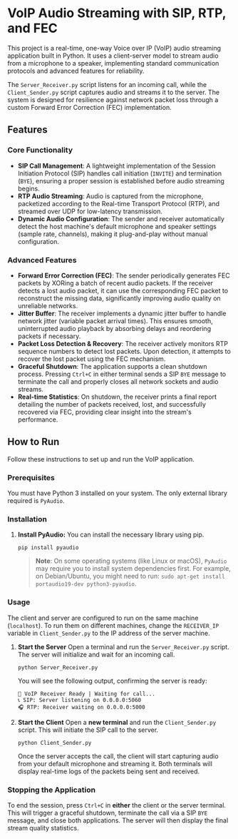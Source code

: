 # VoIP Audio Streaming with SIP, RTP, and FEC

This project is a real-time, one-way Voice over IP (VoIP) audio streaming application built in Python. It uses a client-server model to stream audio from a microphone to a speaker, implementing standard communication protocols and advanced features for reliability.

The `Server_Receiver.py` script listens for an incoming call, while the `Client_Sender.py` script captures audio and streams it to the server. The system is designed for resilience against network packet loss through a custom Forward Error Correction (FEC) implementation.

## Features

### Core Functionality
- **SIP Call Management**: A lightweight implementation of the Session Initiation Protocol (SIP) handles call initiation (`INVITE`) and termination (`BYE`), ensuring a proper session is established before audio streaming begins.
- **RTP Audio Streaming**: Audio is captured from the microphone, packetized according to the Real-time Transport Protocol (RTP), and streamed over UDP for low-latency transmission.
- **Dynamic Audio Configuration**: The sender and receiver automatically detect the host machine's default microphone and speaker settings (sample rate, channels), making it plug-and-play without manual configuration.

### Advanced Features
- **Forward Error Correction (FEC)**: The sender periodically generates FEC packets by XORing a batch of recent audio packets. If the receiver detects a lost audio packet, it can use the corresponding FEC packet to reconstruct the missing data, significantly improving audio quality on unreliable networks.
- **Jitter Buffer**: The receiver implements a dynamic jitter buffer to handle network jitter (variable packet arrival times). This ensures smooth, uninterrupted audio playback by absorbing delays and reordering packets if necessary.
- **Packet Loss Detection & Recovery**: The receiver actively monitors RTP sequence numbers to detect lost packets. Upon detection, it attempts to recover the lost packet using the FEC mechanism.
- **Graceful Shutdown**: The application supports a clean shutdown process. Pressing `Ctrl+C` in either terminal sends a SIP `BYE` message to terminate the call and properly closes all network sockets and audio streams.
- **Real-time Statistics**: On shutdown, the receiver prints a final report detailing the number of packets received, lost, and successfully recovered via FEC, providing clear insight into the stream's performance.

## How to Run

Follow these instructions to set up and run the VoIP application.

### Prerequisites

You must have Python 3 installed on your system. The only external library required is `PyAudio`.

### Installation

1.  **Install PyAudio:**
    You can install the necessary library using pip.

    ```
    pip install pyaudio
    ```
    > **Note**: On some operating systems (like Linux or macOS), `PyAudio` may require you to install system dependencies first. For example, on Debian/Ubuntu, you might need to run: `sudo apt-get install portaudio19-dev python3-pyaudio`.

### Usage

The client and server are configured to run on the same machine (`localhost`). To run them on different machines, change the `RECEIVER_IP` variable in `Client_Sender.py` to the IP address of the server machine.

1.  **Start the Server**
    Open a terminal and run the `Server_Receiver.py` script. The server will initialize and wait for an incoming call.

    ```
    python Server_Receiver.py
    ```
    You will see the following output, confirming the server is ready:
    ```
    🚀 VoIP Receiver Ready | Waiting for call...
    📞 SIP: Server listening on 0.0.0.0:5060
    🎧 RTP: Receiver waiting on 0.0.0.0:5000
    ```

2.  **Start the Client**
    Open a **new terminal** and run the `Client_Sender.py` script. This will initiate the SIP call to the server.

    ```
    python Client_Sender.py
    ```
    Once the server accepts the call, the client will start capturing audio from your default microphone and streaming it. Both terminals will display real-time logs of the packets being sent and received.

### Stopping the Application

To end the session, press `Ctrl+C` in **either** the client or the server terminal. This will trigger a graceful shutdown, terminate the call via a SIP `BYE` message, and close both applications. The server will then display the final stream quality statistics.
